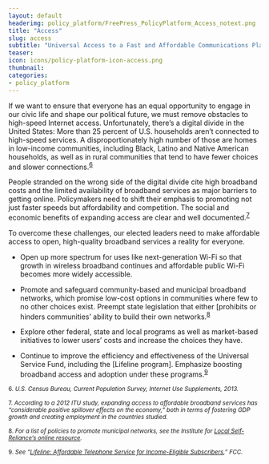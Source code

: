 ```yaml
---
layout: default
headerimg: policy_platform/FreePress_PolicyPlatform_Access_notext.png
title: "Access"
slug: access
subtitle: "Universal Access to a Fast and Affordable Communications Platform"
teaser:
icon: icons/policy-platform-icon-access.png
thumbnail:
categories:
- policy_platform
---
```

If we want to ensure that everyone has an equal opportunity to engage in our civic life and shape our political future, we must remove obstacles to high-speed Internet access. Unfortunately, there’s a digital divide in the United States: More than 25 percent of U.S. households aren’t connected to high-speed services. A disproportionately high number of those are homes in low-income communities, including Black, Latino and Native American households, as well as in rural communities that tend to have fewer choices and slower connections.<sup>[6](#6)<sup>

People stranded on the wrong side of the digital divide cite high broadband costs and the limited availability of broadband services as major barriers to getting online. Policymakers need to shift their emphasis to promoting not just faster speeds but affordability and competition. The social and economic benefits of expanding access are clear and well documented.<sup>[7](#7)<sup>

To overcome these challenges, our elected leaders need to make affordable access to open, high-quality broadband services a reality for everyone.

 * Open up more spectrum for uses like next-generation Wi-Fi so that growth in wireless broadband continues and affordable public Wi-Fi becomes more widely accessible.

 * Promote and safeguard community-based and municipal broadband networks, which promise low-cost options in communities where few to no other choices exist. Preempt state legislation that either [prohibits or hinders communities’ ability to build their own networks.<sup>[8](#8)<sup>

 * Explore other federal, state and local programs as well as market-based initiatives to lower users’ costs and increase the choices they have.

 * Continue to improve the efficiency and effectiveness of the Universal Service Fund, including the [Lifeline program]. Emphasize boosting broadband access and adoption under these programs.<sup>[9](#9)<sup>

<sub><a name="6">6</a>. *U.S. Census Bureau, Current Population Survey, Internet Use Supplements, 2013.*</sub>

<sub><a name="7">7</a>. *According to a 2012 ITU study, expanding access to affordable broadband services has “considerable positive spillover effects on the economy,” both in terms of fostering GDP growth and creating employment in the countries studied.*</sub>

<sub><a name="8">8</a>. *For a list of policies to promote municipal networks, see the Institute for [Local Self-Reliance’s online resource](http://ilsr.org/rules/?contenttype=broadband-rule-archive).*

<sub><a name="9">9</a>. *See “[Lifeline: Affordable Telephone Service for Income-Eligible Subscribers](https://www.fcc.gov/guides/lifeline-and-link-affordable-telephone-service-income-eligible-consumers),” FCC.*
